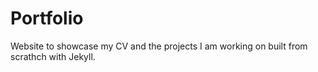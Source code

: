 # Portfolio

Website to showcase my CV and the projects I am working on built from scrathch with Jekyll.
